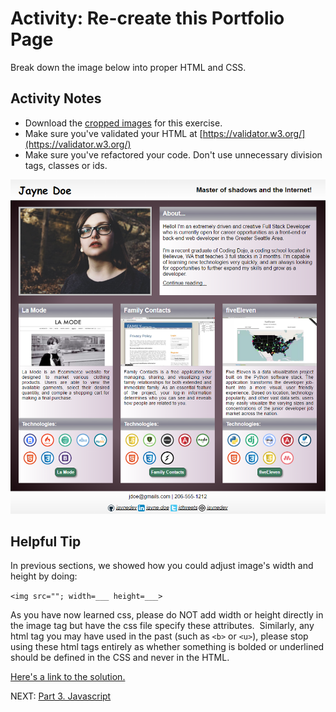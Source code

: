 # Activity: Re-create this Portfolio Page

Break down the image below into proper HTML and CSS.

## Activity Notes

* Download the [cropped images](../images/Portfolio_images.zip) for this exercise.
* Make sure you've validated your HTML at [https://validator.w3.org/](https://validator.w3.org/)
* Make sure you've refactored your code. Don't use unnecessary division tags, classes or ids.

![Portfolio Assignment Image](../images/portfolio_assignment_(1).png)

## Helpful Tip

In previous sections, we showed how you could adjust image's width and height by doing:

`<img src=""; width=___ height=___>`

As you have now learned css, please do NOT add width or height directly in the image tag but have the css file specify these attributes.  Similarly, any html tag you may have used in the past (such as `<b>` or `<u>`), please stop using these html tags entirely as whether something is bolded or underlined should be defined in the CSS and never in the HTML.

[Here's a link to the solution.](https://codepen.io/dannyooooo/pen/feb419a81bfc3431f78435120eeb30e8)

NEXT: [Part 3. Javascript](../Part%203.%20Javascript)
